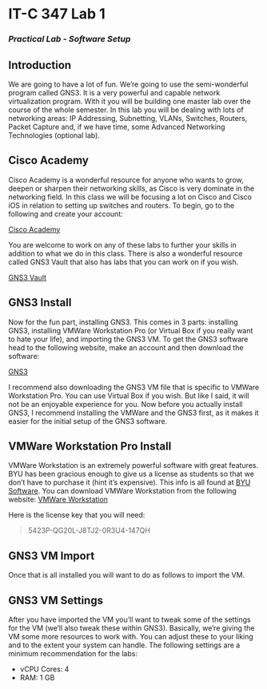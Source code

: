 # IT-C 347 Lab 1
### *Practical Lab - Software Setup*
## Introduction

We are going to have a lot of fun. We’re going to use the semi-wonderful program called GNS3. It is a very powerful and capable network virtualization program. With it you will be building one master lab over the course of the whole semester. In this lab you will be dealing with lots of networking areas: IP Addressing, Subnetting, VLANs, Switches, Routers, Packet Capture and, if we have time, some Advanced Networking Technologies (optional lab).

## Cisco Academy

Cisco Academy is a wonderful resource for anyone who wants to grow, deepen or sharpen their networking skills, as Cisco is very dominate in the networking field. In this class we will be focusing a lot on Cisco and Cisco iOS in relation to setting up switches and routers.
To begin, go to the following and create your account:

[Cisco Academy](https://www.netacad.com/)

You are welcome to work on any of these labs to further your skills in addition to what we do in this class.
There is also a wonderful resource called GNS3 Vault that also has labs that you can work on if you wish.

[GNS3 Vault](https://gns3vault.com/)

## GNS3 Install

Now for the fun part, installing GNS3. This comes in 3 parts: installing GNS3, installing VMWare Workstation Pro (or Virtual Box if you really want to hate your life), and importing the GNS3 VM. 
To get the GNS3 software head to the following website, make an account and then download the software:

[GNS3](https://www.gns3.com/)

I recommend also downloading the GNS3 VM file that is specific to VMWare Workstation Pro. You can use Virtual Box if you wish. But like I said, it will not be an enjoyable experience for you.
Now before you actually install GNS3, I recommend installing the VMWare and the GNS3 first, as it makes it easier for the initial setup of the GNS3 software.

## VMWare Workstation Pro Install

VMWare Workstation is an extremely powerful software with great features. BYU has been gracious enough to give us a license as students so that we don’t have to purchase it (hint it’s expensive). This info is all found at [BYU Software](https://software.byu.edu/workstation). You can download VMWare Workstation from the following website:
[VMWare Workstation](https://www.vmware.com/products/workstation-pro/workstation-pro-evaluation.html)

Here is the license key that you will need:
> 5423P-QG20L-J8TJ2-0R3U4-147QH

## GNS3 VM Import

Once that is all installed you will want to do as follows to import the VM.

## GNS3 VM Settings

After you have imported the VM you’ll want to tweak some of the settings for the VM (we’ll also tweak these within GNS3). Basically, we’re giving the VM some more resources to work with. You can adjust these to your liking and to the extent your system can handle. The following settings are a minimum recommendation for the labs:

-	vCPU Cores: 4
-	RAM: 1 GB

